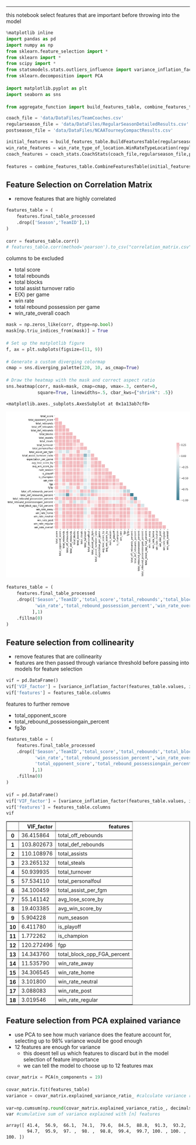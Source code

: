 
___
this notebook select features that are important before throwing into the model


```python
%matplotlib inline
import pandas as pd
import numpy as np
from sklearn.feature_selection import *
from sklearn import *
from scipy import *
from statsmodels.stats.outliers_influence import variance_inflation_factor
from sklearn.decomposition import PCA

import matplotlib.pyplot as plt
import seaborn as sns

from aggregate_function import build_features_table, combine_features_table, coach_stats, win_rate_type_of_location
```


```python
coach_file = 'data/DataFiles/TeamCoaches.csv'
regularseason_file = 'data/DataFiles/RegularSeasonDetailedResults.csv'
postseason_file = 'data/DataFiles/NCAATourneyCompactResults.csv'
```


```python
initial_features = build_features_table.BuildFeaturesTable(regularseason_file)
win_rate_features = win_rate_type_of_location.WinRateTypeLocation(regularseason_file)
coach_features = coach_stats.CoachStats(coach_file,regularseason_file,postseason_file)

features = combine_features_table.CombineFeaturesTable(initial_features,win_rate_features,coach_features)
```

## Feature Selection on Correlation Matrix
- remove features that are highly correlated


```python
features_table = (
    features.final_table_processed
    .drop(['Season','TeamID'],1)
)

corr = features_table.corr()
# features_table.corr(method='pearson').to_csv("correlation_matrix.csv")
```

columns to be excluded
- total score
- total rebounds
- total blocks
- total assist turnover ratio
- E(X) per game
- win rate
- total rebound possession per game
- win_rate_overall coach


```python
mask = np.zeros_like(corr, dtype=np.bool)
mask[np.triu_indices_from(mask)] = True

# Set up the matplotlib figure
f, ax = plt.subplots(figsize=(11, 9))

# Generate a custom diverging colormap
cmap = sns.diverging_palette(220, 10, as_cmap=True)

# Draw the heatmap with the mask and correct aspect ratio
sns.heatmap(corr, mask=mask, cmap=cmap, vmax=.3, center=0,
            square=True, linewidths=.5, cbar_kws={"shrink": .5})
```




    <matplotlib.axes._subplots.AxesSubplot at 0x1a13ab7cf8>




![png](feature-selection_files/feature-selection_7_1.png)



```python
features_table = (
    features.final_table_processed
    .drop(['Season','TeamID','total_score','total_rebounds','total_blocks','total_assist_turnover_ratio','expectation_per_game',
           'win_rate','total_rebound_possession_percent','win_rate_overall','total_off_rebounds_percent','total_def_rebounds_percent'
          ],1)
    .fillna(0)
)
```

## Feature selection from collinearity
- remove features that are collinearity
- features are then passed through variance threshold before passing into models for feature selection


```python
vif = pd.DataFrame()
vif['VIF_factor'] = [variance_inflation_factor(features_table.values, i) for i in range(features_table.shape[1])]
vif['features'] = features_table.columns
```

features to further remove
- total_opponent_score
- total_rebound_possessiongain_percent 
- fg3p


```python
features_table = (
    features.final_table_processed
    .drop(['Season','TeamID','total_score','total_rebounds','total_blocks','total_assist_turnover_ratio','expectation_per_game',
           'win_rate','total_rebound_possession_percent','win_rate_overall','total_off_rebounds_percent','total_def_rebounds_percent',
           'total_opponent_score','total_rebound_possessiongain_percent','fg3p'
          ],1)
    .fillna(0)
)

vif = pd.DataFrame()
vif['VIF_factor'] = [variance_inflation_factor(features_table.values, i) for i in range(features_table.shape[1])]
vif['features'] = features_table.columns
vif
```




<div>
<style>
    .dataframe thead tr:only-child th {
        text-align: right;
    }

    .dataframe thead th {
        text-align: left;
    }

    .dataframe tbody tr th {
        vertical-align: top;
    }
</style>
<table border="1" class="dataframe">
  <thead>
    <tr style="text-align: right;">
      <th></th>
      <th>VIF_factor</th>
      <th>features</th>
    </tr>
  </thead>
  <tbody>
    <tr>
      <th>0</th>
      <td>36.415864</td>
      <td>total_off_rebounds</td>
    </tr>
    <tr>
      <th>1</th>
      <td>103.802673</td>
      <td>total_def_rebounds</td>
    </tr>
    <tr>
      <th>2</th>
      <td>110.108976</td>
      <td>total_assists</td>
    </tr>
    <tr>
      <th>3</th>
      <td>23.265132</td>
      <td>total_steals</td>
    </tr>
    <tr>
      <th>4</th>
      <td>50.939935</td>
      <td>total_turnover</td>
    </tr>
    <tr>
      <th>5</th>
      <td>57.534110</td>
      <td>total_personalfoul</td>
    </tr>
    <tr>
      <th>6</th>
      <td>34.100459</td>
      <td>total_assist_per_fgm</td>
    </tr>
    <tr>
      <th>7</th>
      <td>55.141142</td>
      <td>avg_lose_score_by</td>
    </tr>
    <tr>
      <th>8</th>
      <td>19.403385</td>
      <td>avg_win_score_by</td>
    </tr>
    <tr>
      <th>9</th>
      <td>5.904228</td>
      <td>num_season</td>
    </tr>
    <tr>
      <th>10</th>
      <td>6.411780</td>
      <td>is_playoff</td>
    </tr>
    <tr>
      <th>11</th>
      <td>1.772262</td>
      <td>is_champion</td>
    </tr>
    <tr>
      <th>12</th>
      <td>120.272496</td>
      <td>fgp</td>
    </tr>
    <tr>
      <th>13</th>
      <td>14.343760</td>
      <td>total_block_opp_FGA_percent</td>
    </tr>
    <tr>
      <th>14</th>
      <td>11.535790</td>
      <td>win_rate_away</td>
    </tr>
    <tr>
      <th>15</th>
      <td>34.306545</td>
      <td>win_rate_home</td>
    </tr>
    <tr>
      <th>16</th>
      <td>3.101800</td>
      <td>win_rate_neutral</td>
    </tr>
    <tr>
      <th>17</th>
      <td>3.088083</td>
      <td>win_rate_post</td>
    </tr>
    <tr>
      <th>18</th>
      <td>3.019546</td>
      <td>win_rate_regular</td>
    </tr>
  </tbody>
</table>
</div>



## Feature selection from PCA explained variance
- use PCA to see how much variance does the feature account for, selecting up to 98% variance would be good enough
- 12 features are enough for variance
    - this doesnt tell us which features to discard but in the model selection of feature importance
    - we can tell the model to choose up to 12 features max


```python
covar_matrix = PCA(n_components = 19)

covar_matrix.fit(features_table)
variance = covar_matrix.explained_variance_ratio_ #calculate variance ratios

var=np.cumsum(np.round(covar_matrix.explained_variance_ratio_, decimals=3)*100)
var #cumulative sum of variance explained with [n] features
```




    array([ 41.4,  56.9,  66.1,  74.1,  79.6,  84.5,  88.8,  91.3,  93.2,
            94.7,  95.9,  97. ,  98. ,  98.8,  99.4,  99.7, 100. , 100. , 100. ])



## 

